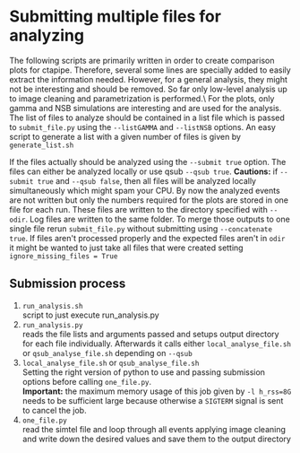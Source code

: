 # Submitting multiple files for analyzing

The following scripts are primarily written in order to create comparison plots for ctapipe. Therefore, several some lines are specially added to easily extract the information needed. However, for a general analysis, they might not be interesting and should be removed. So far only low-level analysis up to image cleaning and parametrization is performed.\\
For the plots, only gamma and NSB simulations are interesting and are used for the analysis. The list of files to analyze should be contained in a list file which is passed to `submit_file.py` using the `--listGAMMA` and `--listNSB` options. An easy script to generate a list with a given number of files is given by `generate_list.sh`

If the files actually should be analyzed using the `--submit true` option. The files can either be analyzed locally or use qsub `--qsub true`. __Cautions:__ if `--submit true` and `--qsub false`, then all files will be analyzed locally simultaneously which might spam your CPU. By now the analyzed events are not written but only the numbers required for the plots are stored in one file for each run. These files are written to the directory specified with `--odir`. Log files are written to the same folder. To merge those outputs to one single file rerun `submit_file.py` without submitting using `--concatenate true`. If files aren't processed properly and the expected files aren't in `odir` it might be wanted to just take all files that were created setting `ignore_missing_files = True`

## Submission process
1. `run_analysis.sh`  
   script to just execute run_analysis.py
2. `run_analysis.py`  
   reads the file lists and arguments passed and setups output directory for each file individually. Afterwards it calls either `local_analyse_file.sh` or `qsub_analyse_file.sh` depending on `--qsub`
3. `local_analyse_file.sh` or `qsub_analyse_file.sh`  
   Setting the right version of python to use and passing submission options before calling `one_file.py`.  
    __Important:__ the maximum memory usage of this job given by `-l h_rss=8G` needs to be sufficient large because otherwise a `SIGTERM` signal is sent to cancel the job. 
4. `one_file.py`  
   read the simtel file and loop through all events applying image cleaning and write down the desired values and save them to the output directory